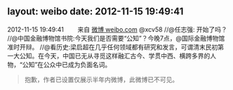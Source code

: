 layout: weibo
date: 2012-11-15 19:49:41
---
<meta name="referrer" content="no-referrer" />

2012-11-15 19:49:41  &nbsp;&nbsp;&nbsp;&nbsp;&nbsp;&nbsp; 来自 <a href="http://weibo.com/" rel="nofollow">微博 weibo.com</a>
@xcv58 //@任志强: 开始了吗？ //@中国金融博物馆书院:今天我们是否需要“公知”？今晚7点，@国际金融博物馆 准时开辩。 //@看历史:梁启超在几乎任何领域都有研究和发言，可谓清末民初第一大公知。在今天，中国已无从寻觅这样融汇古今、学贯中西、横跨多界的人物，“公知”在公众中已成为负面名词。
>  抱歉，作者已设置仅展示半年内微博，此微博已不可见。 ​​​
